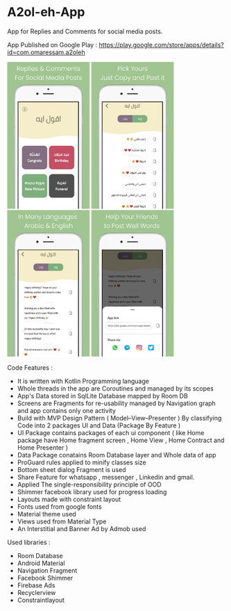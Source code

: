 # A2ol-eh-App
App for Replies and Comments for social media posts.
 
 App Published on Google Play :
https://play.google.com/store/apps/details?id=com.omaressam.a2oleh

<p float="left">
  <img src="https://github.com/omarreess/A2ol-eh-App/blob/master/screenshots/screenshot_1.png" width="190" />
  <img src="https://github.com/omarreess/A2ol-eh-App/blob/master/screenshots/screenshot_2.png" width="190" /> 
  <img src="https://github.com/omarreess/A2ol-eh-App/blob/master/screenshots/screenshot_3.png" width="190" /> 
  <img src="https://github.com/omarreess/A2ol-eh-App/blob/master/screenshots/screenshot_4.png" width="190" /> 
</p>



Code Features :
 - It is written with Kotlin Programming language 
 - Whole threads in the app are Coroutines and managed by its scopes
 - App's Data stored in SqlLite Database mapped by Room DB
 - Screens are Fragments for re-usability managed by Navigation graph and app contains only one activity 
 - Build with MVP Design Pattern ( Model–View–Presenter ) By classifying Code into 2 packages UI and Data (Package By Feature )
 - UI Package contains packages of each ui component 
  ( like Home package have Home fragment screen , Home View , Home Contract and Home Presenter )
 - Data Package conatains Room Database layer and Whole data of app
 - ProGuard rules applied to minify classes size 
 - Bottom sheet dialog Fragment is used
 - Share Feature for whatsapp , messenger , Linkedin and gmail.
 - Applied The single-responsibility principle  of OOD
 - Shimmer facebook library used for progress loading 
 - Layouts made with constraint layout 
 - Fonts used from google fonts  
 - Material theme used 
 - Views used from Material Type 
 - An Interstitial and Banner Ad by Admob used 
 


Used libraries :
 -  Room Database
 -  Android Material
 -  Navigation Fragment
 -  Facebook Shimmer
 -  Firebase Ads
 -  Recyclerview
 -  Constraintlayout
